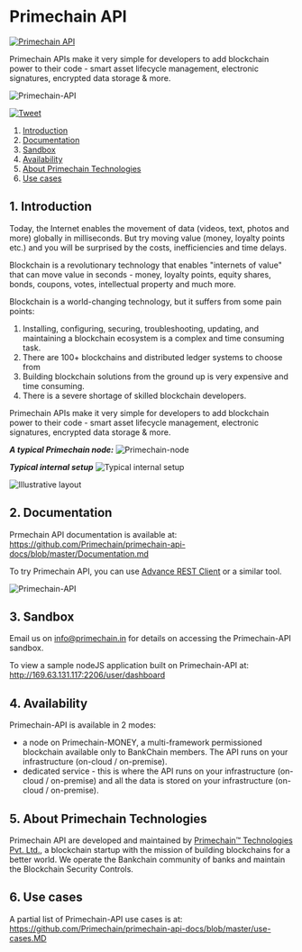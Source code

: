 # Primechain API

[![Primechain API](https://img.shields.io/badge/Built%20by-Primechain-blue.svg)](http://www.primechaintech.com/)

Primechain APIs make it very simple for developers to add blockchain power to their code - smart asset lifecycle management, electronic signatures, encrypted data storage & more.

![Primechain-API](http://www.primechaintech.com/images/projects/api-github.png)

[![Tweet](https://img.shields.io/twitter/url/http/shields.io.svg?style=social)](https://twitter.com/intent/tweet?text=Add%20blockchain%20power%20to%20your%20code%20in%20minutes%20with%20primechain-api&url=https://github.com/Primechain/primechain-api&via=primechain&hashtags=blockchain,api)

1. [Introduction](#1-introduction)
2. [Documentation](#2-documentation)
3. [Sandbox](#3-sandbox)
4. [Availability](#4-availability)
5. [About Primechain Technologies](#5-about-primechain-technologies)
6. [Use cases](#6-use-cases)

## 1. Introduction

Today, the Internet enables the movement of data (videos, text, photos and more) globally in milliseconds. But try moving value (money, loyalty points etc.) and you will be surprised by the costs, inefficiencies and time delays.

Blockchain is a revolutionary technology that enables "internets of value" that can move value in seconds - money, loyalty points, equity shares, bonds, coupons, votes, intellectual property and much more.

Blockchain is a world-changing technology, but it suffers from some pain points:

1.	Installing, configuring, securing, troubleshooting, updating, and maintaining a blockchain ecosystem is a complex and time consuming task.
2.	There are 100+ blockchains and distributed ledger systems to choose from
3.	Building blockchain solutions from the ground up is very expensive and time consuming.
4. There is a severe shortage of skilled blockchain developers.
 
Primechain APIs make it very simple for developers to add blockchain power to their code - smart asset lifecycle management, electronic signatures, encrypted data storage & more.

***A typical Primechain node:***
![Primechain-node](http://www.primechaintech.com/img/api_documentation/node2.png)

***Typical internal setup***
![Typical internal setup](http://www.primechaintech.com/img/api_documentation/b2_internal.png)

![Illustrative layout](http://www.primechaintech.com/img/api_documentation/b2_outline2.png)


## 2. Documentation
Prmechain API documentation is available at:    
https://github.com/Primechain/primechain-api-docs/blob/master/Documentation.md

To try Primechain API, you can use [Advance REST Client](https://install.advancedrestclient.com/install) or a similar tool.

![Primechain-API](http://www.primechaintech.com/img/api_documentation/rest.png)

## 3. Sandbox
Email us on info@primechain.in for details on accessing the Primechain-API sandbox.

To view a sample nodeJS application built on Primechain-API at:
http://169.63.131.117:2206/user/dashboard

## 4. Availability
Primechain-API is available in 2 modes:
* a node on Primechain-MONEY, a multi-framework permissioned blockchain available only to BankChain members. The API runs on your infrastructure (on-cloud / on-premise).
* dedicated service - this is where the API runs on your infrastructure (on-cloud / on-premise) and all the data is stored on your infrastructure (on-cloud / on-premise).

## 5. About Primechain Technologies
Primechain API are developed and maintained by [Primechain™ Technologies Pvt. Ltd.](http://www.primechaintech.com), a blockchain startup with the mission of building blockchains for a better world. We operate the Bankchain community of banks and maintain the Blockchain Security Controls. 

## 6. Use cases
A partial list of Primechain-API use cases is at:   
https://github.com/Primechain/primechain-api-docs/blob/master/use-cases.MD
